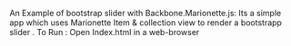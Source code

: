 An Example of bootstrap slider with  Backbone.Marionette.js: 
Its a simple app which uses Marionette Item & collection view to render a bootstrapp slider .
To Run : Open Index.html in a web-browser 
